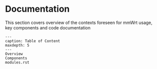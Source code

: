 # Documentation

This section covers overview of the contexts foreseen for mmWrt usage, key components and code documentation

```{toctree}
---
caption: Table of Content
maxdepth: 5
---
Overview
Components
modules.rst
```
